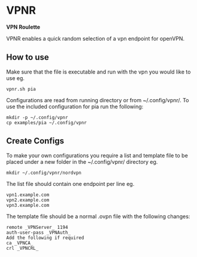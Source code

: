 VPNR
==============
**VPN Roulette**

VPNR enables a quick random selection of a vpn endpoint for openVPN.

How to use
--------------
Make sure that the file is executable and run with the vpn you would like to use eg. 

	vpnr.sh pia
Configurations are read from running directory or from ~/.config/vpnr/.
To use the included configuration for pia run the following:

	mkdir -p ~/.config/vpnr
	cp examples/pia ~/.config/vpnr

Create Configs
--------------
To make your own configurations you require a list and template file to be placed under a new folder in the ~/.config/vpnr/ directory eg.

	mkdir ~/.config/vpnr/nordvpn
The list file should contain one endpoint per line eg.

	vpn1.example.com
	vpn2.example.com
	vpn3.example.com
The template file should be a normal .ovpn file with the following changes:

	remote _VPNServer_ 1194
	auth-user-pass _VPNAuth_
	Add the following if required
	ca _VPNCA_
	crl _VPNCRL_
